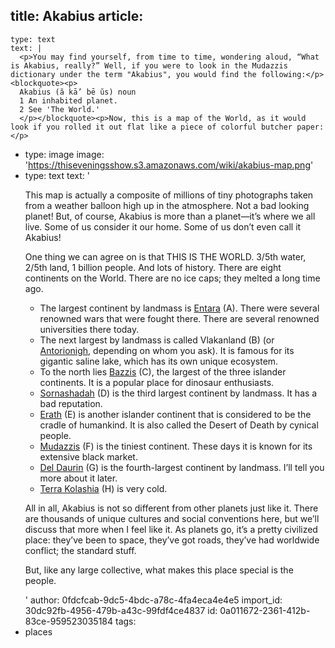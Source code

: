 title: Akabius
article:
  -
    type: text
    text: |
      <p>You may find yourself, from time to time, wondering aloud, “What is Akabius, really?” Well, if you were to look in the Mudazzis dictionary under the term "Akabius", you would find the following:</p><blockquote><p>
      Akabius (ă kā’ bē ŭs) noun
      1 An inhabited planet.
      2 See 'The World.'
      </p></blockquote><p>Now, this is a map of the World, as it would look if you rolled it out flat like a piece of colorful butcher paper:</p>
  -
    type: image
    image: 'https://thiseveningsshow.s3.amazonaws.com/wiki/akabius-map.png'
  -
    type: text
    text: '<p>This map is actually a composite of millions of tiny photographs taken from a weather balloon high up in the atmosphere. Not a bad looking planet! But, of course, Akabius is more than a planet—it’s where we all live. Some of us consider it our home. Some of us don’t even call it Akabius!</p><p>One thing we can agree on is that THIS IS THE WORLD. 3/5th water, 2/5th land, 1 billion people. And lots of history. There are eight continents on the World. There are no ice caps; they melted a long time ago.</p><ul><li>The largest continent by landmass is <a href="{{ link:0788261a-dfec-428f-b81b-eadf1908b615 }}">Entara</a>&nbsp;(A). There were several renowned wars that were fought there. There are several renowned universities there today.</li><li>The next largest by landmass is called Vlakanland (B) (or <a href="{{ link:b6a05745-d395-454a-8e5b-bee927de1f7b }}">Antorionigh</a>, depending on whom you ask). It is famous for its gigantic saline lake, which has its own unique ecosystem.</li><li>To the north lies <a href="{{ link:9a5d13eb-3339-436c-86f1-e6c7d59e59c8 }}">Bazzis</a>&nbsp;(C), the largest of the three islander continents. It is a popular place for dinosaur enthusiasts.</li><li><a href="{{ link:4f756a63-98d4-4d43-b2f8-c95ec27ceb69 }}">Sornashadah</a>&nbsp;(D) is the third largest continent by landmass. It has a bad reputation.</li><li><a href="{{ link:5c4ca17a-4491-4db8-9c74-375ccdda89c2 }}">Erath</a>&nbsp;(E) is another islander continent that is considered to be the cradle of humankind. It is also called the Desert of Death by cynical people.</li><li><a href="{{ link:23a29c0c-5e1a-4d98-8e66-80fa3ac248cb }}">Mudazzis</a> (F) is the tiniest continent. These days it is known for its extensive black market.</li><li><a href="{{ link:dc7de195-c92c-47ee-a9d0-891b64bac5d3 }}">Del Daurin</a> (G) is the fourth-largest continent by landmass. I’ll tell you more about it later.</li><li><a href="{{ link:9896d841-0fa8-4331-b92a-d9f0f5dfe9db }}">Terra Kolashia</a>&nbsp;(H) is very cold.</li></ul><p>All in all, Akabius is not so different from other planets just like it. There are thousands of unique cultures and social conventions here, but we’ll discuss that more when I feel like it. As planets go, it’s a pretty civilized place: they’ve been to space, they’ve got roads, they’ve had worldwide conflict; the standard stuff.</p><p>But, like any large collective, what makes this place special is the people.</p>'
author: 0fdcfcab-9dc5-4bdc-a78c-4fa4eca4e4e5
import_id: 30dc92fb-4956-479b-a43c-99fdf4ce4837
id: 0a011672-2361-412b-83ce-959523035184
tags:
  - places
